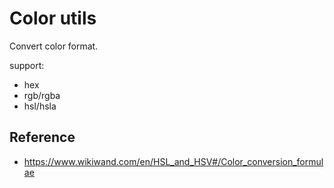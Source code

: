 # Color utils

Convert color format.

support:

- hex
- rgb/rgba
- hsl/hsla

## Reference

- https://www.wikiwand.com/en/HSL_and_HSV#/Color_conversion_formulae

